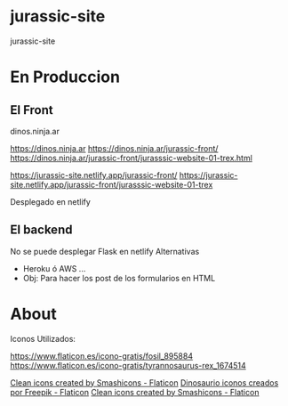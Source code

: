 # jurassic-site
jurassic-site



# En Produccion

## El Front

dinos.ninja.ar

https://dinos.ninja.ar
https://dinos.ninja.ar/jurassic-front/
https://dinos.ninja.ar/jurassic-front/jurasssic-website-01-trex.html

https://jurassic-site.netlify.app/jurassic-front/
https://jurassic-site.netlify.app/jurassic-front/jurasssic-website-01-trex

Desplegado en netlify

## El backend

No se puede desplegar Flask en netlify
Alternativas
- Heroku ó AWS ... 
- Obj: Para hacer los post de los formularios en HTML


# About

Iconos Utilizados:

https://www.flaticon.es/icono-gratis/fosil_895884
https://www.flaticon.es/icono-gratis/tyrannosaurus-rex_1674514

<a href="https://www.flaticon.com/free-icons/clean" title="clean icons">Clean icons created by Smashicons - Flaticon</a>
<a href="https://www.flaticon.es/iconos-gratis/dinosaurio" title="dinosaurio iconos">Dinosaurio iconos creados por Freepik - Flaticon</a>
<a href="https://www.flaticon.com/free-icons/clean" title="clean icons">Clean icons created by Smashicons - Flaticon</a>
